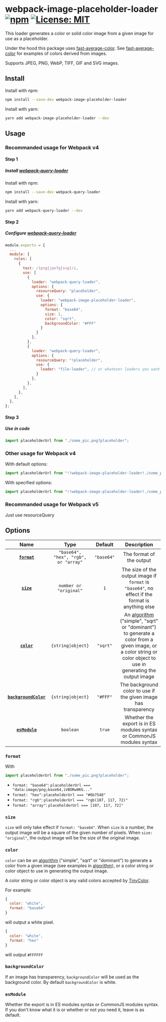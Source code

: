 # webpack-image-placeholder-loader [![npm](https://img.shields.io/npm/v/webpack-image-placeholder-loader)](https://www.npmjs.com/package/webpack-image-placeholder-loader) [![License: MIT](https://img.shields.io/badge/License-MIT-green.svg?style=flat)](https://opensource.org/licenses/MIT)

This loader generates a color or solid color image from a given image for use as a placeholder.

Under the hood this package uses [fast-average-color](https://github.com/fast-average-color/fast-average-color). See [fast-average-color](https://github.com/fast-average-color/fast-average-color) for examples of colors derived from images.

Supports JPEG, PNG, WebP, TIFF, GIF and SVG images.

## Install

Install with npm:

```bash
npm install --save-dev webpack-image-placeholder-loader
```

Install with yarn:

```bash
yarn add webpack-image-placeholder-loader --dev
```

## Usage

### Recommanded usage for Webpack v4

#### Step 1

##### Install [webpack-query-loader](https://github.com/CoolCyberBrain/webpack-query-loader)

Install with npm:

```bash
npm install --save-dev webpack-query-loader
```

Install with yarn:

```bash
yarn add webpack-query-loader --dev
```

#### Step 2

##### Configure [webpack-query-loader](https://github.com/CoolCyberBrain/webpack-query-loader)

```javascript
module.exports = {
  ...
  module: {
    rules: [
      {
        test: /(png|jpe?g|svg)/i,
        use: [
          {
            loader: "webpack-query-loader",
            options: {
              resourceQuery: "placeholder",
              use: {
                loader: "webpack-image-placeholder-loader",
                options: {
                  format: "base64",
                  size: 1,
                  color: "sqrt",
                  backgroundColor: "#FFF"
                }
              }
            },
          },
          {
            loader: "webpack-query-loader",
            options: {
              resourceQuery: "!placeholder",
              use: {
                loader: "file-loader", // or whatever loaders you want to use
              }
            },
          },
        ],
      },
    ],
  },
};

```

#### Step 3

##### Use in code

```javascript
import placeholderUrl from "./some_pic.png?placeholder";
```

### Other usage for Webpack v4

With default options:

```javascript
import placeholderUrl from "!!webpack-image-placeholder-loader!./some_pic.png";
```

With specified options:

```javascript
import placeholderUrl from "!!webpack-image-placeholder-loader!./some_pic.png?format=base64&size=1&color=sqrt&backgroundColor=white";
```

### Recommanded usage for Webpack v5

Just use resourceQuery

## Options

|                   Name                    |                 Type                 |  Default   |                                                                                                                       Description                                                                                                                        |
| :---------------------------------------: | :----------------------------------: | :--------: | :------------------------------------------------------------------------------------------------------------------------------------------------------------------------------------------------------------------------------------------------------: |
|          **[`format`](#format)**          | `"base64", "hex", "rgb", or "array"` | `"base64"` |                                                                                                                 The format of the output                                                                                                                 |
|            **[`size`](#size)**            |        `number or "original"`        |    `1`     |                                                                             The size of the output image if `format` is `"base64"`, no effect if the format is anything else                                                                             |
|           **[`color`](#color)**           |          `{string\|object}`          |  `"sqrt"`  | An [algorithm](https://github.com/fast-average-color/fast-average-color/blob/master/docs/algorithms.md) ("simple", "sqrt" or "dominant") to generate a color from a given image, or a color string or color object to use in generating the output image |
| **[`backgroundColor`](#backgroundColor)** |          `{string\|object}`          |  `"#FFF"`  |                                                                                             The background color to use if the given image has transparency                                                                                              |
|        **[`esModule`](#esModule)**        |              `boolean`               |   `true`   |                                                                                          Whether the export is in ES modules syntax or CommonJS modules syntax                                                                                           |

### `format`

With

```javascript
import placeholderUrl from "./some_pic.png?placeholder";
```

- `format: "base64"`: `placeholderUrl === "data:image/png;base64,iVBORw0KG..."`
- `format: "hex"`: `placeholderUrl === "#6b7548"`
- `format: "rgb"`: `placeholderUrl === "rgb(107, 117, 72)"`
- `format: "array"`: `placeholderUrl === [107, 117, 72]"`

### `size`

`size` will only take effect if `format: "base64"`. When `size` is a number, the output image will be a square of the given number of pixels. When `size: "original"`, the output image will be the size of the original image.

### `color`

`color` can be an [algorithm](https://github.com/fast-average-color/fast-average-color/blob/master/docs/algorithms.md) ("simple", "sqrt" or "dominant") to generate a color from a given image (see examples in [algorithm](https://github.com/fast-average-color/fast-average-color/blob/master/docs/algorithms.md)), or a color string or color object to use in generating the output image.

A color string or color object is any valid colors accepted by [TinyColor](https://github.com/bgrins/TinyColor).

For example:

```javascript
{
  color: "white",
  format: "base64"
}
```

will output a white pixel.

```javascript
{
  color: "white",
  format: "hex"
}
```

will output `#FFFFFF`

### `backgroundColor`

If an image has transparency, `backgroundColor` will be used as the background color. By default `backgroundColor` is white.

### `esModule`

Whether the export is in ES modules syntax or CommonJS modules syntax. If you don't know what it is or whether or not you need it, leave is as default.
